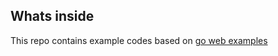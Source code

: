 ## Whats inside
This repo contains example codes based on [go web examples](https://gowebexamples.com/)
